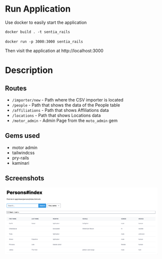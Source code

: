 # Run Application
Use docker to easily start the application
```
docker build . -t sentia_rails

docker run -p 3000:3000 sentia_rails
```
Then visit the application at http://localhost:3000

# Description

## Routes
- `/importer/new` - Path where the CSV importer is located
- `/people` - Path that shows the data of the People table
- `/affiliations` - Path that shows Affiliations data
- `/locations` - Path that shows Locations data
- `/motor_admin` - Admin Page from the `moto_admin` gem

## Gems used
- motor admin
- tailwindcss
- pry-rails
- kaminari

## Screenshots
![Alt text](image.png)